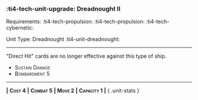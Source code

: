 ### :ti4-tech-unit-upgrade: **Dreadnought II**

Requirements: :ti4-tech-propulsion: :ti4-tech-propulsion: :ti4-tech-cybernetic:

Unit Type: Dreadnought :ti4-unit-dreadnought:

---

"Direct Hit" cards are no longer effective against this type of ship.

* <span style="font-variant:small-caps;">Sustain Damage</span> 
* <span style="font-variant:small-caps;">Bombardment 5</span> 

---

__|__ <span style="font-variant:small-caps;white-space: nowrap;">**Cost 4**</span> __|__ <span style="font-variant:small-caps;white-space: nowrap;">**Combat 5**</span> __|__ <span style="font-variant:small-caps;white-space: nowrap;">**Move 2**</span> __|__ <span style="font-variant:small-caps;white-space: nowrap;">**Capacity 1**</span> __|__
{ .unit-stats }
